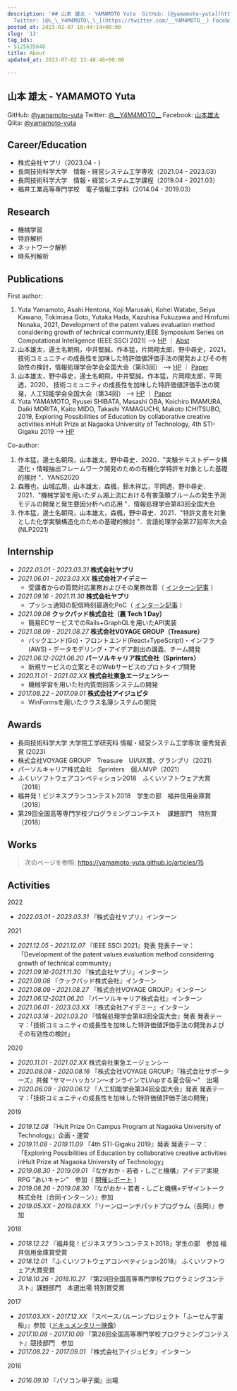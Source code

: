 ```yaml
---
description: '## 山本 雄太 - YAMAMOTO Yuta  GitHub: [@yamamoto-yuta](https://github.com/yamamoto-yuta)
  Twitter: [@\_\_Y4M4MOTO\_\_](https://twitter.com/__Y4M4MOTO__) Facebook: [山本雄太](https://www.facebook.com/atuXamamot...'
posted_at: 2023-02-07 10:44:14+00:00
slug: '13'
tag_ids:
- 5125635648
title: About
updated_at: 2023-07-02 13:48:46+00:00

---
```

## 山本 雄太 - YAMAMOTO Yuta

GitHub: [@yamamoto-yuta](https://github.com/yamamoto-yuta)
Twitter: [@\_\_Y4M4MOTO\_\_](https://twitter.com/__Y4M4MOTO__)
Facebook: [山本雄太](https://www.facebook.com/atuXamamoto/)
Qiita: [@yamamoto-yuta](https://qiita.com/yamamoto-yuta)

## Career/Education

- 株式会社ヤプリ（2023.04 - )
- 長岡技術科学大学　情報・経営システム工学専攻（2021.04 - 2023.03）
- 長岡技術科学大学　情報・経営システム工学課程（2019.04 - 2021.03）
- 福井工業高等専門学校　電子情報工学科（2014.04 - 2019.03）

## Research

- 機械学習
- 特許解析
- ネットワーク解析
- 時系列解析

## Publications

First author:

1. Yuta Yamamoto, Asahi Hentona, Koji Marusaki, Kohei Watabe, Seiya Kawano, Tokimasa Goto, Yutaka Hada, Kazuhisa Fukuzawa and Hirofumi Nonaka, 2021, Development of the patent values evaluation method considering growth of technical community,IEEE Symposium Series on Computational Intelligence (IEEE SSCI 2021)
--> [HP](https://attend.ieee.org/ssci-2021/) ｜ [Abst](https://ieeexplore.ieee.org/document/9660168)
1. 山本雄太，邊土名朝飛，中井堅誠，作本猛，片岡翔太郎，野中尋史，2021， 技術コミュニティの成長性を加味した特許価値評価手法の開発およびその有効性の検討，情報処理学会学会全国大会（第83回）
--> [HP](https://www.ipsj.or.jp/event/taikai/83/) ｜ [Paper](https://ipsj.ixsq.nii.ac.jp/ej/?action=pages_view_main&active_action=repository_view_main_item_detail&item_id=215599&item_no=1&page_id=13&block_id=8) 
1. 山本雄太，野中尋史，邊土名朝飛，中井堅誠，作本猛，片岡翔太郎，平岡透，2020， 技術コミュニティの成長性を加味した特許価値評価手法の開発，人工知能学会全国大会（第34回）
--> [HP](https://www.ai-gakkai.or.jp/jsai2020/) ｜ [Paper](https://www.jstage.jst.go.jp/article/pjsai/JSAI2020/0/JSAI2020_4K2GS305/_article/-char/ja/)
1. Yuta YAMAMOTO, Ryusei SHIBATA, Masashi OBA, Koichiro IMAMURA, Daiki MORITA, Kaito MIDO, Takashi YAMAGUCHI, Makoto ICHITSUBO, 2019, Exploring Possibilities of Education by collaborative creative activities inHult Prize at Nagaoka University of Technology, 4th STI-Gigaku 2019
--> [HP](https://sites.google.com/view/sti-gigaku-2019)

Co-author:

1. 作本猛，邊土名朝飛，山本雄太，野中尋史．2020．"実験テキストデータ構造化・情報抽出フレームワーク開発のための有機化学特許を対象とした基礎的検討 "．YANS2020
1. 森雅也，山城広周，山本雄太，森楓，鈴木祥広，平岡透，野中尋史．2021．"機械学習を用いたダム湖上流における有害藻類ブルームの発生予測モデルの開発と発生要因分析への応用 "．情報処理学会第83回全国大会
1. 作本猛，邊土名朝飛，山本雄太，森楓，野中尋史．2021．"特許文書を対象とした化学実験構造化のための基礎的検討 "．言語処理学会第27回年次大会(NLP2021)

## Internship

- _2022.03.01 - 2023.03.31_
**株式会社ヤプリ**
- _2021.06.01 - 2023.03.XX_
**株式会社アイデミー**
    - 受講者からの質問対応業務およびその業務改善（ [インターン記事](https://zenn.dev/aidemy/articles/425cf7d9f31945) ）
- _2021.09.16 - 2021.11.30_
**株式会社ヤプリ**
    - プッシュ通知の配信時刻最適化PoC（ [インターン記事](https://tech.yappli.io/entry/optimize_notifications_release_time) ）
- _2021.09.08_
**クックパッド株式会社（裏 Tech 1 Day）**
    - 簡易ECサービスでのRails+GraphQLを用いたAPI実装
- _2021.08.09 - 2021.08.27_
**株式会社VOYAGE GROUP（Treasure）**
    - バックエンド(Go)・フロントエンド(React+TypeScript)・インフラ(AWS)・データモデリング・アイデア創出の講義、チーム開発
- _2021.06.12-2021.06.20_
**パーソルキャリア株式会社（Sprinters）**
    - 新規サービスの立案とそのWebサービスのプロトタイプ開発
- _2020.11.01 - 2021.02.XX_
**株式会社東急エージェンシー**
    - 機械学習を用いた社内質問回答システムの開発
- _2017.08.22 - 2017.09.01_
**株式会社アイジュピタ**
    - WinFormsを用いたクラス名簿システムの開発

## Awards

- 長岡技術科学大学 大学院工学研究科 情報・経営システム工学専攻 優秀発表賞 (2023)
- 株式会社VOYAGE GROUP　Treasure　UI/UX賞、グランプリ（2021）
- パーソルキャリア株式会社　Sprinters　個人MVP（2021）
- ふくいソフトウェアコンペティション2018　ふくいソフトウェア大賞（2018）
- 福井発！ビジネスプランコンテスト2018　学生の部　福井信用金庫賞（2018）
- 第29回全国高等専門学校プログラミングコンテスト　課題部門　特別賞（2018）

## Works

> 次のページを参照: https://yamamoto-yuta.github.io/articles/15

## Activities

2022

- _2022.03.01 - 2023.03.31_
『株式会社ヤプリ』インターン

2021

- _2021.12.05 - 2021.12.07_
『IEEE SSCI 2021』発表
発表テーマ：「Development of the patent values evaluation method considering growth of technical community」
- _2021.09.16-2021.11.30_
『株式会社ヤプリ』インターン
- _2021.09.08_
『クックパッド株式会社』インターン
- _2021.08.09 - 2021.08.27_
『株式会社VOYAGE GROUP』インターン
- _2021.06.12-2021.06.20_
『パーソルキャリア株式会社』インターン
- _2021.06.01 - 2023.03.XX_
『株式会社アイデミー』インターン
- _2021.03.18 - 2021.03.20_
『情報処理学会第83回全国大会』発表
発表テーマ：「技術コミュニティの成長性を加味した特許価値評価手法の開発およびその有効性の検討」

2020

- _2020.11.01 - 2021.02.XX_
株式会社東急エージェンシー
- _2020.08.08 - 2020.08.16_
『株式会社VOYAGE GROUP』『株式会社サポーターズ』共催 "サマーハッカソン〜オンラインでLVupする夏合宿〜"　出場
- _2020.06.09 - 2020.06.12_
『人工知能学会第34回全国大会』発表
発表テーマ：「技術コミュニティの成長性を加味した特許価値評価手法の開発」

2019

- _2019.12.08_
『Hult Prize On Campus Program at Nagaoka University of Technology』企画・運営
- _2019.11.08 - 2019.11.09_
『4th STI-Gigaku 2019』発表
発表テーマ：「Exploring Possibilities of Education by collaborative creative activities inHult Prize at Nagaoka University of Technology」
- _2019.08.30 - 2019.09.01_
『ながおか・若者・しごと機構』アイデア実現RPG "あいキャン"　参加（ [開催レポート](https://n-wakamonokikou.net/icam/report/nidcampv1.html) ）
- _2019.08.26 - 2019.08.30_
『ながおか・若者・しごと機構×デザイントーク株式会社（合同インターン）』参加
- _2019.05.XX - 2019.08.XX_
『リーンローンチパッドプログラム（長岡）』参加

2018

- _2018.12.22_
『福井発！ビジネスプランコンテスト2018』学生の部　参加
福井信用金庫賞受賞
- _2018.12.01_
『ふくいソフトウェアコンペティション2018』
ふくいソフトウェア大賞受賞
- _2018.10.26 - 2018.10.27_
『第29回全国高等専門学校プログラミングコンテスト』課題部門　本選出場
特別賞受賞

2017

- _2017.03.XX - 2017.12.XX_
『スペースバルーンプロジェクト「ふーせん宇宙船」』参加（[ドキュメンタリー映像](https://www.youtube.com/watch?v=3dknwDvaEGQ)）
- _2017.10.08 - 2017.10.09_
『第28回全国高等専門学校プログラミングコンテスト』競技部門　参加
- _2017.08.22 - 2017.09.01_
『株式会社アイジュピタ』インターン

2016

- _2016.09.10_
『パソコン甲子園』出場

